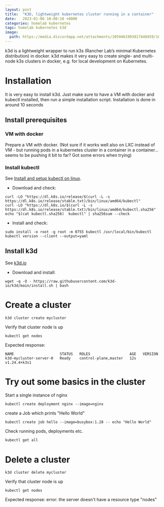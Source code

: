 ```yaml
---
layout: post
title:  "K3D, lightweight kubernetes cluster running in a container"
date:   2023-01-06 10:00:10 +0000
categories: homelab kubernetes
tags: homelab kubernetes k3d
image:
  path: https://media.discordapp.net/attachments/1059461993817448459/1060871516931235930/Fredrik999_a_big_old_wooden_ship_steering_wheel._focus_on_the_s_5797a714-a166-4809-978a-55558182f9b7.png
---
```

k3d is a lightweight wrapper to run k3s (Rancher Lab’s minimal Kubernetes distribution) in docker. k3d makes it very easy to create single- and multi-node k3s clusters in docker, e.g. for local development on Kubernetes.

# Installation
It is very easy to install k3d. Just make sure to have a VM with docker and kubectl installed, then run a simple installation script. Installation is done in around 10 seconds
## Install prerequisites
### VM with docker
Prepare a VM with docker. (Not sure if it works well also on LXC instead of VM - but running pods in a kubernetes cluster in a container in a container... seems to be pushing it bit to far? Got some errors when trying)

### Install kubectl
See [Install and setup kubectl on linux](https://kubernetes.io/docs/tasks/tools/install-kubectl-linux/).
* Download and check:
```shell
curl -LO "https://dl.k8s.io/release/$(curl -L -s https://dl.k8s.io/release/stable.txt)/bin/linux/amd64/kubectl"
curl -LO "https://dl.k8s.io/$(curl -L -s https://dl.k8s.io/release/stable.txt)/bin/linux/amd64/kubectl.sha256"
echo "$(cat kubectl.sha256)  kubectl" | sha256sum --check
```
* Install and check:
```shell
sudo install -o root -g root -m 0755 kubectl /usr/local/bin/kubectl
kubectl version --client --output=yaml    
```

## Install k3d
See [k3d.io](https://k3d.io/)
* Download and install:
```shell
wget -q -O - https://raw.githubusercontent.com/k3d-io/k3d/main/install.sh | bash
```

# Create a cluster
```shell
k3d cluster create mycluster
```
Verify that cluster node is up
```shell
kubectl get nodes
```
Expected response:
```
NAME                     STATUS   ROLES                  AGE   VERSION
k3d-mycluster-server-0   Ready    control-plane,master   12s   v1.24.4+k3s1
```

# Try out some basics in the cluster
Start a single instance of nginx
```shell
kubectl create deployment nginx --image=nginx
```
create a Job which prints "Hello World"
```shell
kubectl create job hello --image=busybox:1.28 -- echo "Hello World"
```
Check running pods, deployments etc.
```shell
kubectl get all
```

# Delete a cluster
```shell
k3d cluster delete mycluster
```
Verify that cluster node is up
```shell
kubectl get nodes
```
Expected response: error: the server doesn't have a resource type "nodes"
